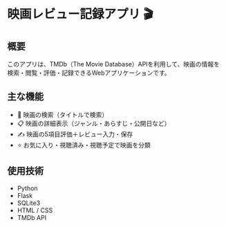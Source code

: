 # 映画レビュー記録アプリ 🎬

## 概要
このアプリは、TMDb（The Movie Database）APIを利用して、映画の情報を検索・閲覧・評価・記録できるWebアプリケーションです。

## 主な機能
- 🎥 映画の検索（タイトルで検索）
- 📋 映画の詳細表示（ジャンル・あらすじ・公開日など）
- ✍️ 映画の5項目評価＋レビュー入力・保存
- ⭐ お気に入り・視聴済み・視聴予定で映画を分類

## 使用技術
- Python
- Flask
- SQLite3
- HTML / CSS
- TMDb API
